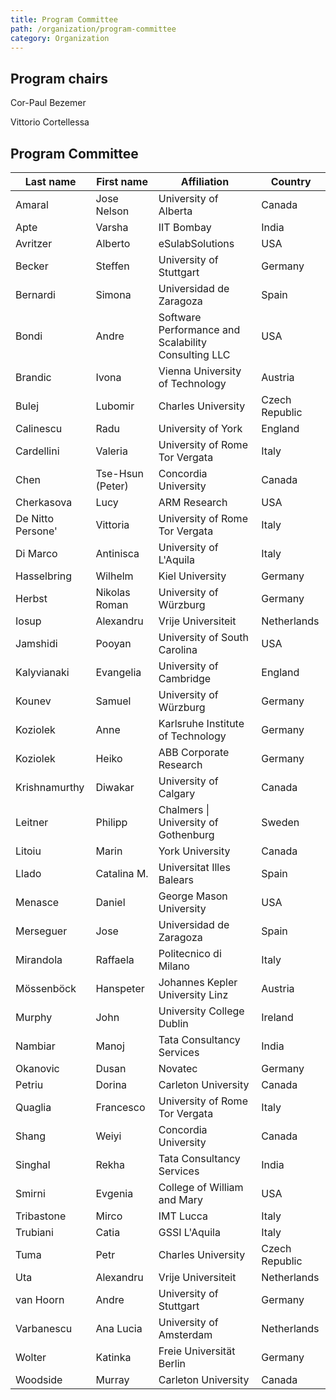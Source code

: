 ```yaml
---
title: Program Committee
path: /organization/program-committee
category: Organization
---
```


## Program chairs

Cor-Paul Bezemer

Vittorio Cortellessa

## Program Committee

| Last name         | First name       | Affiliation                                         | Country        |
|-------------------|------------------|-----------------------------------------------------|----------------|
| Amaral            | Jose Nelson      | University of Alberta                               | Canada         |
| Apte              | Varsha           | IIT Bombay                                          | India          |
| Avritzer          | Alberto          | eSulabSolutions                                     | USA            |
| Becker            | Steffen          | University of Stuttgart                             | Germany        |
| Bernardi          | Simona           | Universidad de Zaragoza                             | Spain          |
| Bondi             | Andre            | Software Performance and Scalability Consulting LLC | USA            |
| Brandic           | Ivona            | Vienna University of Technology                     | Austria        |
| Bulej             | Lubomir          | Charles University                                  | Czech Republic |
| Calinescu         | Radu             | University of York                                  | England        |
| Cardellini        | Valeria          | University of Rome Tor Vergata                      | Italy          |
| Chen              | Tse-Hsun (Peter) | Concordia University                                | Canada         |
| Cherkasova        | Lucy             | ARM Research                                        | USA            |
| De Nitto Persone' | Vittoria         | University of Rome Tor Vergata                      | Italy          |
| Di Marco          | Antinisca        | University of L'Aquila                              | Italy          |
| Hasselbring       | Wilhelm          | Kiel University                                     | Germany        |
| Herbst            | Nikolas Roman    | University of Würzburg                              | Germany        |
| Iosup             | Alexandru        | Vrije Universiteit                                  | Netherlands    |
| Jamshidi          | Pooyan           | University of South Carolina                        | USA            |
| Kalyvianaki       | Evangelia        | University of Cambridge                             | England        |
| Kounev            | Samuel           | University of Würzburg                              | Germany        |
| Koziolek          | Anne             | Karlsruhe Institute of Technology                   | Germany        |
| Koziolek          | Heiko            | ABB Corporate Research                              | Germany        |
| Krishnamurthy     | Diwakar          | University of Calgary                               | Canada         |
| Leitner           | Philipp          | Chalmers \| University of Gothenburg                | Sweden         |
| Litoiu            | Marin            | York University                                     | Canada         |
| Llado             | Catalina M.      | Universitat Illes Balears                           | Spain          |
| Menasce           | Daniel           | George Mason University                             | USA            |
| Merseguer         | Jose             | Universidad de Zaragoza                             | Spain          |
| Mirandola         | Raffaela         | Politecnico di Milano                               | Italy          |
| Mössenböck        | Hanspeter        | Johannes Kepler University Linz                     | Austria        |
| Murphy            | John             | University College Dublin                           | Ireland        |
| Nambiar           | Manoj            | Tata Consultancy Services                           | India          |
| Okanovic          | Dusan            | Novatec                                             | Germany        |
| Petriu            | Dorina           | Carleton University                                 | Canada         |
| Quaglia           | Francesco        | University of Rome Tor Vergata                      | Italy          |
| Shang             | Weiyi            | Concordia University                                | Canada         |
| Singhal           | Rekha            | Tata Consultancy Services                           | India          |
| Smirni            | Evgenia          | College of William and Mary                         | USA            |
| Tribastone        | Mirco            | IMT Lucca                                           | Italy          |
| Trubiani          | Catia            | GSSI L'Aquila                                       | Italy          |
| Tuma              | Petr             | Charles University                                  | Czech Republic |
| Uta               | Alexandru        | Vrije Universiteit                                  | Netherlands    |
| van Hoorn         | Andre            | University of Stuttgart                             | Germany        |
| Varbanescu        | Ana Lucia        | University of Amsterdam                             | Netherlands    |
| Wolter            | Katinka          | Freie Universität Berlin                            | Germany        |
| Woodside          | Murray           | Carleton University                                 | Canada         |
